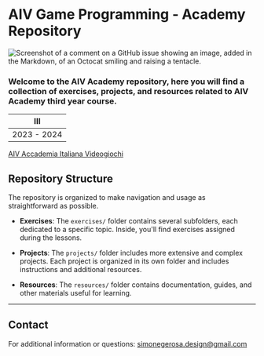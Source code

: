 
# AIV Game Programming - Academy Repository
![Screenshot of a comment on a GitHub issue showing an image, added in the Markdown, of an Octocat smiling and raising a tentacle.]([https://myoctocat.com/assets/images/base-octocat.svg](https://github.com/simogerr/AIV/blob/main/resources/AIV_III_logo.png))
###  Welcome to the AIV Academy repository, here you will find a collection of exercises, projects, and resources related to AIV Academy third year course.

|    III      | 
| --------    | 
| 2023 - 2024  | 

[AIV Accademia Italiana Videogiochi](https://www.aiv01.it/corsi/programmazione/)

## Repository Structure


The repository is organized to make navigation and usage as straightforward as possible.

- **Exercises**: The `exercises/` folder contains several subfolders, each dedicated to a specific topic. Inside, you'll find exercises assigned during the lessons.

- **Projects**: The `projects/` folder includes more extensive and complex projects. Each project is organized in its own folder and includes instructions and additional resources.

- **Resources**: The `resources/` folder contains documentation, guides, and other materials useful for learning.

---
## Contact

For additional information or questions: simonegerosa.design@gmail.com



